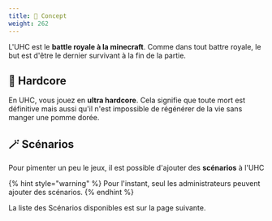 ```yaml
---
title: 📜 Concept
weight: 262
---
```


L'UHC est le **battle royale à la minecraft**. Comme dans tout battre royale, le but est d'être le dernier survivant à la fin de la partie.

## 🖤 Hardcore
En UHC, vous jouez en **ultra hardcore**. Cela signifie que toute mort est définitive mais aussi qu'il n'est impossible de régénérer de la vie sans manger une pomme dorée.

## 🪄 Scénarios
Pour pimenter un peu le jeux, il est possible d'ajouter des **scénarios** à l'UHC

{% hint style="warning" %}
Pour l'instant, seul les administrateurs peuvent ajouter des scénarios.
{% endhint %}

La liste des Scénarios disponibles est sur la page suivante.